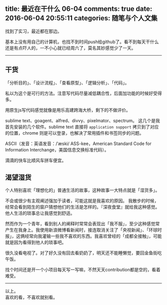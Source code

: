 title: 最近在干什么 06-04
comments: true
date: 2016-06-04 20:55:11
categories: 随笔与个人文集 
---
找到了实习，最近都在那边。

基本上没有用自己的计算机，也找不到时间push给github了。看不到每天干什么还是有点吓人的，一不小心就已经周六了，莫名其妙感觉少了一天。
***
## 干货
「分析目的」、「设计流程」、「查看原型」、「逻辑分析」、「代码」。  

私以为这个是可行的方法。注意写代码尽量减低耦合性，后面加功能的时候好受得多。  

用原生js写代码感觉就像是用乐高建跨海大桥，剩下的不做评价。  

sublime text、goagent、alfred、divvy、pixelmator、spectrum。
这几个是我首先安装的几个软件。sublime text 直接将 `application support` 拷贝到了对应的位置，chrome 则是可以登录，也解决了常用插件和书签同步的问题。  

ASCII（发音：英语发音：/ˈæski/ ASS-kee，American Standard Code for Information Interchange，美国信息交换标准代码）。

滴滴的快车比顺风车拼车便宜。
## 渴望湿货
个人特别喜欢「理想化的」普通生活的故事，这种故事一大特点就是「湿货多」。  

不会或很少有主观阐述强加于读者，可能这就是我喜欢的原因。
我散步的时候，经常会看到陌生的窗户猜想他们的生活是怎样的。『深夜食堂』就给我这种感觉。他人生活的琐事总让我感觉到舒适。  

然而作为一个青年，看到别人的阐释时常常会表现出「我不服」，至少这种感觉常产生在我身上。我使用新浪微博看新闻时，接连取消关注了「央视新闻」、「环球时报」，这俩经常向我灌输一些我不喜欢的东西。我喜欢曾经的「成都全接触」，可能就是因为看得到他人的琐事吧。  

很久没看电视了。对了好久没有回去看奶奶了，明天还不能睡懒觉，要回金鱼街吃午饭。

找个时间还是开一个小项目每天写一写嘛，不然天天contribution都是空的，看着难受。
***
以上。  
喜欢的看，不喜欢就别看。






